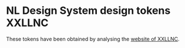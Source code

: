 # NL Design System design tokens XXLLNC

These tokens have been obtained by analysing the [website of XXLLNC](https://xxllnc.nl/).
